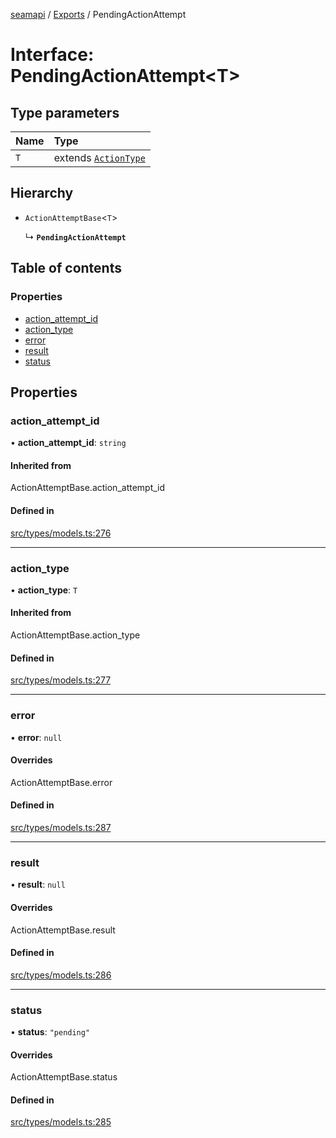 [seamapi](../README.md) / [Exports](../modules.md) / PendingActionAttempt

# Interface: PendingActionAttempt<T\>

## Type parameters

| Name | Type |
| :------ | :------ |
| `T` | extends [`ActionType`](../modules.md#actiontype) |

## Hierarchy

- `ActionAttemptBase`<`T`\>

  ↳ **`PendingActionAttempt`**

## Table of contents

### Properties

- [action\_attempt\_id](PendingActionAttempt.md#action_attempt_id)
- [action\_type](PendingActionAttempt.md#action_type)
- [error](PendingActionAttempt.md#error)
- [result](PendingActionAttempt.md#result)
- [status](PendingActionAttempt.md#status)

## Properties

### action\_attempt\_id

• **action\_attempt\_id**: `string`

#### Inherited from

ActionAttemptBase.action\_attempt\_id

#### Defined in

[src/types/models.ts:276](https://github.com/seamapi/javascript/blob/main/src/types/models.ts#L276)

___

### action\_type

• **action\_type**: `T`

#### Inherited from

ActionAttemptBase.action\_type

#### Defined in

[src/types/models.ts:277](https://github.com/seamapi/javascript/blob/main/src/types/models.ts#L277)

___

### error

• **error**: ``null``

#### Overrides

ActionAttemptBase.error

#### Defined in

[src/types/models.ts:287](https://github.com/seamapi/javascript/blob/main/src/types/models.ts#L287)

___

### result

• **result**: ``null``

#### Overrides

ActionAttemptBase.result

#### Defined in

[src/types/models.ts:286](https://github.com/seamapi/javascript/blob/main/src/types/models.ts#L286)

___

### status

• **status**: ``"pending"``

#### Overrides

ActionAttemptBase.status

#### Defined in

[src/types/models.ts:285](https://github.com/seamapi/javascript/blob/main/src/types/models.ts#L285)
